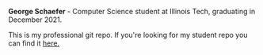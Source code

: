 **George Schaefer** - Computer Science student at Illinois Tech, graduating in December 2021.

This is my professional git repo. If you're looking for my student repo you can find it [here.](https://github.com/GeorgeIIT)
<!---
georgeschaef/georgeschaef is a ✨ special ✨ repository because its `README.md` (this file) appears on your GitHub profile.
You can click the Preview link to take a look at your changes.
--->
